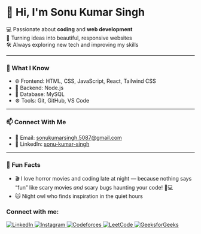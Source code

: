 # 👋 Hi, I'm Sonu Kumar Singh

💻 Passionate about **coding** and **web development**  
🚀 Turning ideas into beautiful, responsive websites  
🛠️ Always exploring new tech and improving my skills  

---

### 🧠 What I Know

- 🌐 Frontend: HTML, CSS, JavaScript, React, Tailwind CSS  
- 🧱 Backend: Node.js 
- 💾 Database: MySQL  
- ⚙️ Tools: Git, GitHub, VS Code 

---

### 📫 Connect With Me

- 📧 Email: sonukumarsingh.5087@gmail.com  
- 💼 LinkedIn: [sonu-kumar-singh](https://www.linkedin.com/in/sonu-kumar-singh-9729bb328)  

---

### 🧩 Fun Facts

- 🎬 I love horror movies and coding late at night — because nothing says “fun” like scary movies *and* scary bugs haunting your code! 👻💻  
- 🐱 Night owl who finds inspiration in the quiet hours


### Connect with me:

<p align="left">
  <a href="https://www.linkedin.com/in/sonu-kumar-singh-9729bb328/" target="_blank">
    <img src="https://img.icons8.com/ios-filled/30/0077B5/linkedin.png" alt="LinkedIn"/>
  </a>
  <a href="https://www.instagram.com/YOUR_INSTAGRAM_USERNAME/" target="_blank">
    <img src="https://img.icons8.com/ios-filled/30/E4405F/instagram-new.png" alt="Instagram"/>
  </a>
  <a href="https://codeforces.com/profile/YOUR_CODEFORCES_USERNAME" target="_blank">
    <img src="https://sta.codeforces.com/s/93249/images/icons/favicon-32x32.png" alt="Codeforces"/>
  </a>
  <a href="https://leetcode.com/
codedBySonu/" target="_blank">
    <img src="https://img.icons8.com/external-tal-revivo-filled-tal-revivo/30/FFA116/external-level-up-your-coding-skills-and-quickly-land-a-job-logo-filled-tal-revivo.png" alt="LeetCode"/>
  </a>
  <a href="https://auth.geeksforgeeks.org/user/24cd3uwii/profile" target="_blank">
    <img src="https://img.icons8.com/external-tal-revivo-filled-tal-revivo/30/2ECC71/external-geeks-for-geeks-a-computer-science-portal-for-geeks-logo-filled-tal-revivo.png" alt="GeeksforGeeks"/>
  </a>
</p>

